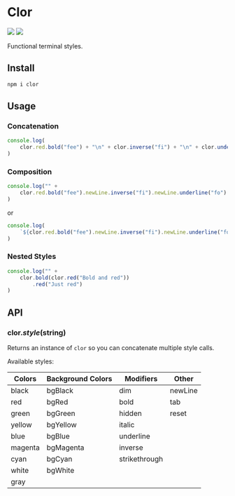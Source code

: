 # Clor

[![](https://img.shields.io/npm/v/clor.svg)](https://www.npmjs.org/package/clor)
[![](http://img.shields.io/travis/jbucaran/clor.svg)](https://travis-ci.org/jbucaran/clor)

Functional terminal styles.

## Install

```sh
npm i clor
```

## Usage

### Concatenation

```js
console.log(
    clor.red.bold("fee") + "\n" + clor.inverse("fi") + "\n" + clor.underline("fo")
)
```

### Composition

```js
console.log("" +
    clor.red.bold("fee").newLine.inverse("fi").newLine.underline("fo")
)
```

or

```js
console.log(
    `${clor.red.bold("fee").newLine.inverse("fi").newLine.underline("fo")}`
)
```

### Nested Styles

```js
console.log("" +
    clor.bold(clor.red("Bold and red"))
        .red("Just red")
)
```

## API

### clor._style_(string)

Returns an instance of `clor` so you can concatenate multiple style calls.

Available styles:

| Colors  | Background Colors | Modifiers     | Other   |
|---------|-------------------|---------------|---------|
| black   | bgBlack           | dim           | newLine |
| red     | bgRed             | bold          | tab     |
| green   | bgGreen           | hidden        | reset   |
| yellow  | bgYellow          | italic        |         |
| blue    | bgBlue            | underline     |         |
| magenta | bgMagenta         | inverse       |         |
| cyan    | bgCyan            | strikethrough |         |
| white   | bgWhite           |               |         |
| gray    |                   |               |         |
